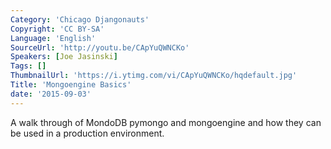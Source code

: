 ```yaml
---
Category: 'Chicago Djangonauts'
Copyright: 'CC BY-SA'
Language: 'English'
SourceUrl: 'http://youtu.be/CApYuQWNCKo'
Speakers: [Joe Jasinski]
Tags: []
ThumbnailUrl: 'https://i.ytimg.com/vi/CApYuQWNCKo/hqdefault.jpg'
Title: 'Mongoengine Basics'
date: '2015-09-03'
---
```

A walk through of MondoDB pymongo and mongoengine and how they can be used in a production environment.
